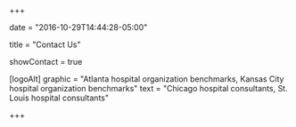 +++

date = "2016-10-29T14:44:28-05:00"

title = "Contact Us"

showContact = true

[logoAlt]
  graphic = "Atlanta hospital organization benchmarks, Kansas City hospital organization benchmarks"
  text = "Chicago hospital consultants, St. Louis hospital consultants"

+++
